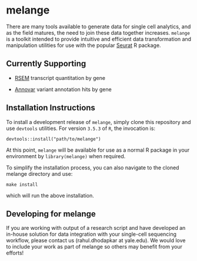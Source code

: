 # melange

There are many tools available to generate data for single cell analytics,
and as the field matures, the need to join these data together increases.
`melange` is a toolkit intended to provide intuitive and efficient data
transformation and manipulation utilities for use with the popular
[Seurat](https://github.com/satijalab/seurat) R package.

## Currently Supporting

- [RSEM](https://deweylab.github.io/RSEM/) transcript quantitation by gene

- [Annovar](http://annovar.openbioinformatics.org/) variant annotation hits
    by gene

## Installation Instructions

To install a development release of `melange`, simply clone this repository
and use `devtools` utilities. For version `3.5.3` of `R`, the invocation is:

    devtools::install("path/to/melange")

At this point, `melange` will be available for use as a normal R package in
your environment by `library(melange)` when required.

To simplify the installation process, you can also navigate to the cloned
melange directory and use:

    make install

which will run the above installation.

## Developing for melange

If you are working with output of a research script and have developed an
in-house solution for data integration with your single-cell sequencing
workflow, please contact us (rahul.dhodapkar at yale.edu). We would love
to include your work as part of melange so others may benefit from your
efforts!
